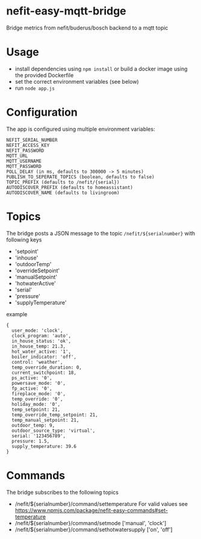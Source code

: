 # nefit-easy-mqtt-bridge

Bridge metrics from nefit/buderus/bosch backend to a mqtt topic 
 
# Usage
 
* install dependencies using `npm install` or build a docker image using the provided Dockerfile
* set the correct environment variables (see below)
* run `node app.js`
 
# Configuration
 
The app is configured using multiple environment variables:

    NEFIT_SERIAL_NUMBER 
    NEFIT_ACCESS_KEY
    NEFIT_PASSWORD
    MQTT_URL
    MQTT_USERNAME
    MQTT_PASSWORD
    POLL_DELAY (in ms, defaults to 300000 -> 5 minutes)
    PUBLISH_TO_SEPERATE_TOPICS (boolean, defaults to false)
    TOPIC_PREFIX (defaults to /nefit/{serial})
    AUTODISCOVER_PREFIX (defaults to homeassistant)
    AUTODISCOVER_NAME (defaults to livingroom)

# Topics

The bridge posts a JSON message to the topic `/nefit/${serialnumber}` with following keys

* 'setpoint'
* 'inhouse'
* 'outdoorTemp'
* 'overrideSetpoint'
* 'manualSetpoint'
* 'hotwaterActive'
* 'serial'
* 'pressure'
* 'supplyTemperature'

example 
```
{
  user_mode: 'clock',
  clock_program: 'auto',
  in_house_status: 'ok',
  in_house_temp: 21.3,
  hot_water_active: '1',
  boiler_indicator: 'off',
  control: 'weather',
  temp_override_duration: 0,
  current_switchpoint: 18,
  ps_active: '0',
  powersave_mode: '0',
  fp_active: '0',
  fireplace_mode: '0',
  temp_override: '0',
  holiday_mode: '0',
  temp_setpoint: 21,
  temp_override_temp_setpoint: 21,
  temp_manual_setpoint: 21,
  outdoor_temp: 9,
  outdoor_source_type: 'virtual',
  serial: '123456789',
  pressure: 1.5,
  supply_temperature: 39.6
}
```

# Commands

The bridge subscribes to the following topics
   
* /nefit/${serialnumber}/command/settemperature For valid values see  https://www.npmjs.com/package/nefit-easy-commands#set-temperature
* /nefit/${serialnumber}/command/setmode ['manual', 'clock']
* /nefit/${serialnumber}/command/sethotwatersupply ['on', 'off']
